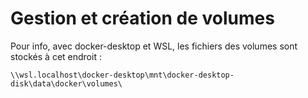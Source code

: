 # Gestion et création de volumes

Pour info, avec docker-desktop et WSL, les fichiers des volumes sont stockés à cet endroit :

`\\wsl.localhost\docker-desktop\mnt\docker-desktop-disk\data\docker\volumes\`